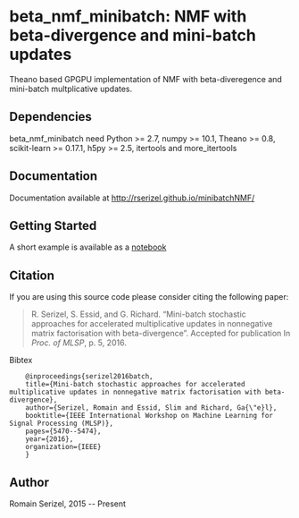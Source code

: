# beta_nmf_minibatch: NMF with beta-divergence and mini-batch updates

Theano based GPGPU implementation of NMF with beta-diveregence and mini-batch multplicative updates.


## Dependencies

beta_nmf_minibatch need Python >= 2.7, numpy >= 10.1, Theano >= 0.8, scikit-learn >= 0.17.1, h5py >= 2.5, itertools and more_itertools

## Documentation

Documentation available at http://rserizel.github.io/minibatchNMF/


## Getting Started

A short example is available as a [notebook]

[notebook]: https://github.com/rserizel/minibatchNMF/blob/master/minibatch_BetaNMF_howto.ipynb

## Citation

If you are using this source code please consider citing the following paper: 

> R. Serizel, S. Essid, and G. Richard. “Mini-batch stochastic approaches for accelerated multiplicative updates in nonnegative matrix factorisation with beta-divergence”. Accepted for publication In *Proc. of MLSP*, p. 5, 2016.

Bibtex
```
	@inproceedings{serizel2016batch,
  	title={Mini-batch stochastic approaches for accelerated multiplicative updates in nonnegative matrix factorisation with beta-divergence},
  	author={Serizel, Romain and Essid, Slim and Richard, Ga{\"e}l},
  	booktitle={IEEE International Workshop on Machine Learning for Signal Processing (MLSP)},
  	pages={5470--5474},
  	year={2016},
  	organization={IEEE}
	}
```

## Author

Romain Serizel, 2015 -- Present
